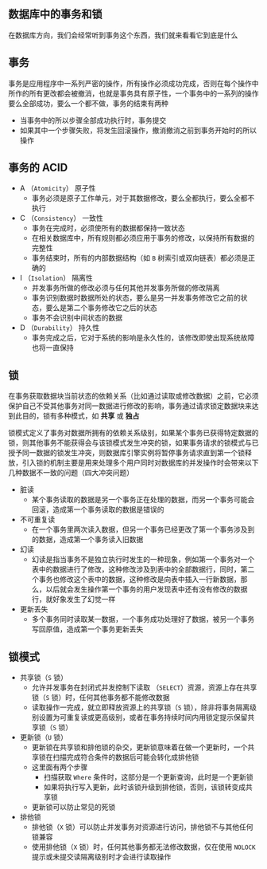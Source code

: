 












## 数据库中的事务和锁

在数据库方向，我们会经常听到事务这个东西，我们就来看看它到底是什么

<!--more-->

## 事务

事务是应用程序中一系列严密的操作，所有操作必须成功完成，否则在每个操作中所作的所有更改都会被撤消，也就是事务具有原子性，一个事务中的一系列的操作要么全部成功，要么一个都不做，事务的结束有两种

* 当事务中的所以步骤全部成功执行时，事务提交
* 如果其中一个步骤失败，将发生回滚操作，撤消撤消之前到事务开始时的所以操作

## 事务的 ACID 

* A （`Atomicity`）  原子性
  * 事务必须是原子工作单元，对于其数据修改，要么全都执行，要么全都不执行
* C （`Consistency`） 一致性
  * 事务在完成时，必须使所有的数据都保持一致状态
  * 在相关数据库中，所有规则都必须应用于事务的修改，以保持所有数据的完整性
  * 事务结束时，所有的内部数据结构（如 `B` 树索引或双向链表）都必须是正确的
* I （`Isolation`）   隔离性 
  * 并发事务所做的修改必须与任何其他并发事务所做的修改隔离
  * 事务识别数据时数据所处的状态，要么是另一并发事务修改它之前的状态，要么是第二个事务修改它之后的状态
  * 事务不会识别中间状态的数据
* D （`Durability`）  持久性
  * 事务完成之后，它对于系统的影响是永久性的，该修改即使出现系统故障也将一直保持


## 锁

在事务获取数据块当前状态的依赖关系（比如通过读取或修改数据）之前，它必须保护自己不受其他事务对同一数据进行修改的影响，事务通过请求锁定数据块来达到此目的，锁有多种模式，如 **共享** 或 **独占**

锁模式定义了事务对数据所拥有的依赖关系级别，如果某个事务已获得特定数据的锁，则其他事务不能获得会与该锁模式发生冲突的锁，如果事务请求的锁模式与已授予同一数据的锁发生冲突，则数据库引擎实例将暂停事务请求直到第一个锁释放，引入锁的机制主要是用来处理多个用户同时对数据库的并发操作时会带来以下几种数据不一致的问题（四大冲突问题）

* 脏读
  * 某个事务读取的数据是另一个事务正在处理的数据，而另一个事务可能会回滚，造成第一个事务读取的数据是错误的
* 不可重复读
  * 在一个事务里两次读入数据，但另一个事务已经更改了第一个事务涉及到的数据，造成第一个事务读入旧数据
* 幻读
  * 幻读是指当事务不是独立执行时发生的一种现象，例如第一个事务对一个表中的数据进行了修改，这种修改涉及到表中的全部数据行，同时，第二个事务也修改这个表中的数据，这种修改是向表中插入一行新数据，那么，以后就会发生操作第一个事务的用户发现表中还有没有修改的数据行，就好象发生了幻觉一样
* 更新丢失
  * 多个事务同时读取某一数据，一个事务成功处理好了数据，被另一个事务写回原值，造成第一个事务更新丢失


## 锁模式

* 共享锁（`S` 锁）
  * 允许并发事务在封闭式并发控制下读取 （`SELECT`）资源，资源上存在共享锁（`S` 锁）时，任何其他事务都不能修改数据
  * 读取操作一完成，就立即释放资源上的共享锁（`S` 锁），除非将事务隔离级别设置为可重复读或更高级别，或者在事务持续时间内用锁定提示保留共享锁（`S` 锁）
* 更新锁（`U` 锁）
  * 更新锁在共享锁和排他锁的杂交，更新锁意味着在做一个更新时，一个共享锁在扫描完成符合条件的数据后可能会转化成排他锁
  * 这里面有两个步骤
    * 扫描获取 `Where` 条件时，这部分是一个更新查询，此时是一个更新锁
    * 如果将执行写入更新，此时该锁升级到排他锁，否则，该锁转变成共享锁
  * 更新锁可以防止常见的死锁
* 排他锁
  * 排他锁（`X` 锁）可以防止并发事务对资源进行访问，排他锁不与其他任何锁兼容
  * 使用排他锁（`X` 锁）时，任何其他事务都无法修改数据，仅在使用 `NOLOCK` 提示或未提交读隔离级别时才会进行读取操作
